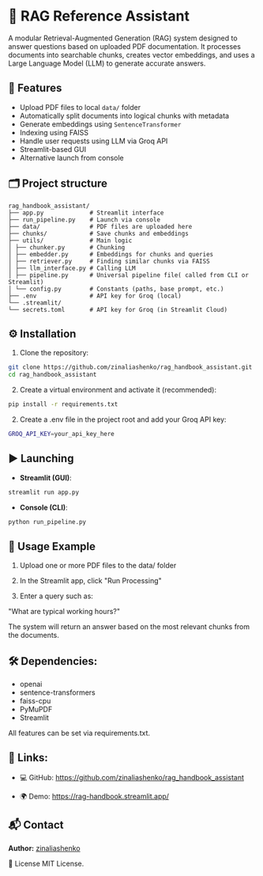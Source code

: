 # 🧠 RAG Reference Assistant

A modular Retrieval-Augmented Generation (RAG) system designed to answer questions based on uploaded PDF documentation. It processes documents into searchable chunks, creates vector embeddings, and uses a Large Language Model (LLM) to generate accurate answers.

## 🚀 Features

- Upload PDF files to local `data/` folder
- Automatically split documents into logical chunks with metadata
- Generate embeddings using `SentenceTransformer`
- Indexing using FAISS
- Handle user requests using LLM via Groq API
- Streamlit-based GUI
- Alternative launch from console


## 🗂️ Project structure
```
rag_handbook_assistant/
├── app.py             # Streamlit interface
├── run_pipeline.py    # Launch via console
├── data/              # PDF files are uploaded here
├── chunks/            # Save chunks and embeddings
├── utils/             # Main logic
│ ├── chunker.py       # Chunking
│ ├── embedder.py      # Embeddings for chunks and queries
│ ├── retriever.py     # Finding similar chunks via FAISS
│ ├── llm_interface.py # Calling LLM
│ ├── pipeline.py      # Universal pipeline file( called from CLI or Streamlit)
│ └── config.py        # Constants (paths, base prompt, etc.)
├── .env               # API key for Groq (local)
└── .streamlit/
└── secrets.toml       # API key for Groq (in Streamlit Cloud)
```

## ⚙️ Installation

1. Clone the repository:
```bash
git clone https://github.com/zinaliashenko/rag_handbook_assistant.git
cd rag_handbook_assistant
```

2. Create a virtual environment and activate it (recommended):
```bash
pip install -r requirements.txt
```

2. Create a .env file in the project root and add your Groq API key:
```bash
GROQ_API_KEY=your_api_key_here
```

## ▶️ Launching

- **Streamlit (GUI)**:
```bash
streamlit run app.py
```

- **Console (CLI)**:
```bash
python run_pipeline.py
```

## 🧪 Usage Example

1. Upload one or more PDF files to the data/ folder

2. In the Streamlit app, click "Run Processing"

3. Enter a query such as:

"What are typical working hours?"

The system will return an answer based on the most relevant chunks from the documents.


## 🛠️ Dependencies:

- openai
- sentence-transformers
- faiss-cpu
- PyMuPDF
- Streamlit

All features can be set via requirements.txt.

## 🔗 Links:
- 💻 GitHub: https://github.com/zinaliashenko/rag_handbook_assistant

- 🌍 Demo: https://rag-handbook.streamlit.app/

## 📬 Contact

**Author:** [zinaliashenko](https://github.com/zinaliashenko)

📄 License
MIT License.